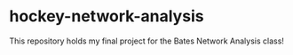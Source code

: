 # hockey-network-analysis
This repository holds my final project for the Bates Network Analysis class!
